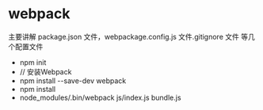 # webpack

主要讲解  package.json 文件，webpackage.config.js 文件.gitignore 文件 等几个配置文件

* npm init
* // 安装Webpack
* npm install --save-dev webpack
* npm install
* node_modules/.bin/webpack js/index.js bundle.js
